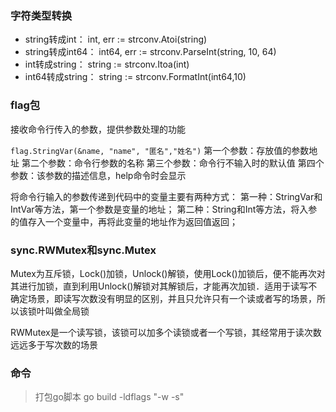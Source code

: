 ### 字符类型转换
* string转成int：
int, err := strconv.Atoi(string)
* string转成int64：
int64, err := strconv.ParseInt(string, 10, 64)
* int转成string：
string := strconv.Itoa(int)
* int64转成string：
string := strconv.FormatInt(int64,10)


### flag包

接收命令行传入的参数，提供参数处理的功能

`flag.StringVar(&name, "name", "匿名","姓名")`
第一个参数：存放值的参数地址
第二个参数：命令行参数的名称
第三个参数：命令行不输入时的默认值
第四个参数：该参数的描述信息，help命令时会显示

将命令行输入的参数传递到代码中的变量主要有两种方式：
第一种：StringVar和IntVar等方法，第一个参数是变量的地址；
第二种：String和Int等方法，将入参的值存入一个变量中，再将此变量的地址作为返回值返回；

### sync.RWMutex和sync.Mutex

Mutex为互斥锁，Lock()加锁，Unlock()解锁，使用Lock()加锁后，便不能再次对其进行加锁，直到利用Unlock()解锁对其解锁后，才能再次加锁．适用于读写不确定场景，即读写次数没有明显的区别，并且只允许只有一个读或者写的场景，所以该锁叶叫做全局锁

RWMutex是一个读写锁，该锁可以加多个读锁或者一个写锁，其经常用于读次数远远多于写次数的场景

### 命令
> 打包go脚本
go build -ldflags "-w -s"

